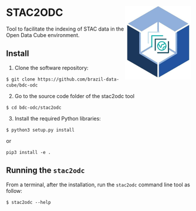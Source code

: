 # STAC2ODC <img src="image/stac2odc.jpg" width="180" align="right" />

Tool to facilitate the indexing of STAC data in the Open Data Cube environment.

## Install

1. Clone the software repository:

```shell
$ git clone https://github.com/brazil-data-cube/bdc-odc
```

2. Go to the source code folder of the stac2odc tool

```shell
$ cd bdc-odc/stac2odc
```

3. Install the required Python libraries:

```shell
$ python3 setup.py install
```

or

```shell
pip3 install -e .
```

## Running the `stac2odc`

From a terminal, after the installation, run the `stac2odc` command line tool as follow:

```shell
$ stac2odc --help
```
